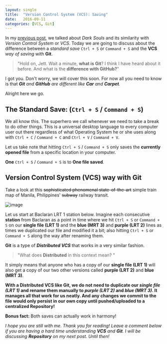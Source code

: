 ```yaml
---
layout: single
title:  "Version Control System (VCS): Saving"
date:   2016-09-11
categories: [VCS, Git]
---
```


In my [previous post](../vcs-why-should-i-use-one "Version Conrol System: Why Should I Use One?"), we talked about *Dark Souls* and its similarity with *Version Control System* or *VCS*. Today we are going to discuss about the difference between a *standard save* `Ctrl + S` or `Command + S` and the **VCS** *way of saving* with **Git**.

>"Hold on, Jett. Wait a minute, **what is Git**? I think I have heard about it before. And what is the **difference with GitHub?**"

I got you. Don't worry, we will cover this soon. For now all you need to know is that  _**Git** and **GitHub** are different like **Car** and **Carpet**._

Alright here we go.

## The Standard Save: (`Ctrl + S` / `Command + S`)

We all know this. The superhero we call whenever we need to take a break to do other things.
This is a universal desktop language to every computer user out there regardless of what Operating System he or she uses along with `Ctrl + C` / `Command + C` and `Ctrl + V` / `Command + V`.

Let us take note that hitting `Ctrl + S` / `Command + S` only saves the **currently opened file** from a specific location in your computer.

**One** `Ctrl + S` / `Command + S` is to **One file saved**.

## Version Control System (VCS) way with Git

Take a look at this ~~sophisticated phenomenal state-of-the-art~~ simple train map of Manila, Philippines' ~~subway~~ railway transit.

![image](http://2.bp.blogspot.com/-8nneMRhTbLQ/US0OfW0WO7I/AAAAAAAAB3c/dlUgiKdoo-U/s1600/train+route+map++manila+philippines.gif "I did not know it looks like a-...bow with a crooked arrow. :P")

Let us start at Baclaran LRT 1 station below. Imagine each consecutive **station** from Baclaran as a point in time where we hit `Ctrl + S` or `Command + S` on our **single file (LRT 1)** and the **blue (MRT 3)** and **purple (LRT 2)** lines as times we duplicated our file and modified it a bit; also hitting `Ctrl + S` or `Command + S` along the way after renaming them.

**Git** is a type of **_Distributed VCS_** that works in a very similar fashion.

>"What does **Distributed** in this context mean? "

It simply means that anyone who has a copy of our **single file (LRT 1)** will also get a copy of our two other versions called **purple (LRT 2)** and **blue (MRT 3)**.

 **With a Distributed VCS like Git, we do not need to duplicate our *single file (LRT 1)* and rename them manually to *purple (LRT 2)* and *blue (MRT 3)*. It manages all that work for us neatly. And any changes we commit to the file would only persist in our own copy until pushed/uploaded to a centralized Repository!**

**Bonus fact:** Both saves can actually work in harmony!

*I hope you are still with me. Thank you for reading! Leave a comment below if you are having a hard time understanding __VCS__ and __Git__. I will be discussing __Repository__ on my next post. Until then!*
